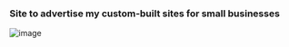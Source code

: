 ### Site to advertise my custom-built sites for small businesses

![image](https://user-images.githubusercontent.com/44857032/235830538-28b319bc-0440-44fc-8390-7b3fcb53ca9f.png)
